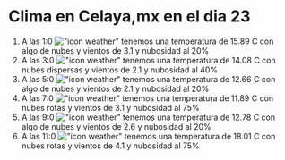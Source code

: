 # Clima en Celaya,mx en el dia 23

1. A las 1:0 !["icon weather"](http://openweathermap.org/img/w/02n.png) tenemos una temperatura de 15.89 C con algo de nubes y  vientos de 3.1 y nubosidad al 20%
1. A las 3:0 !["icon weather"](http://openweathermap.org/img/w/03n.png) tenemos una temperatura de 14.08 C con nubes dispersas y  vientos de 2.1 y nubosidad al 40%
1. A las 5:0 !["icon weather"](http://openweathermap.org/img/w/02n.png) tenemos una temperatura de 12.66 C con algo de nubes y  vientos de 2.1 y nubosidad al 20%
1. A las 7:0 !["icon weather"](http://openweathermap.org/img/w/04n.png) tenemos una temperatura de 11.89 C con nubes rotas y  vientos de 3.1 y nubosidad al 75%
1. A las 9:0 !["icon weather"](http://openweathermap.org/img/w/02d.png) tenemos una temperatura de 12.78 C con algo de nubes y  vientos de 2.6 y nubosidad al 20%
1. A las 11:0 !["icon weather"](http://openweathermap.org/img/w/04d.png) tenemos una temperatura de 18.01 C con nubes rotas y  vientos de 4.1 y nubosidad al 75%
